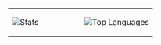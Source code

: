 <table>
<tr>
<td valign="top" style="width: 50%;">

![Stats](https://github-readme-stats.vercel.app/api?username=Matteo_stefaa&show_icons=true&theme=synthwave)

</td>
<td valign="top" style="width: 50%;">

![Top Languages](https://github-readme-stats.vercel.app/api/top-langs/?username=Matteo_stefaa&langs_count=10&theme=synthwave&layout=compact)

</td>
</tr>
</table>
